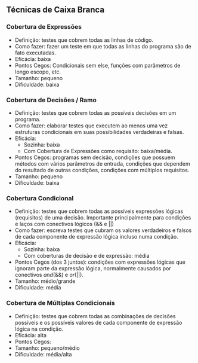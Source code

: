 ## Técnicas de Caixa Branca

### Cobertura de Expressões

- Definição: testes que cobrem todas as linhas de código.
- Como fazer: fazer um teste em que todas as linhas do programa são de fato executadas.
- Eficácia: baixa
- Pontos Cegos: Condicionais sem else, funções com parâmetros de longo escopo, etc.
- Tamanho: pequeno
- Dificuldade: baixa

### Cobertura de Decisões / Ramo

- Definição: testes que cobrem todas as possíveis decisões em um programa.
- Como fazer: elaborar testes que executem ao menos uma vez estruturas condicionais em suas possibilidades verdadeiras e falsas.
- Eficácia:
    - Sozinha: baixa
    - Com Cobertura de Expressões como requisito: baixa/média.
- Pontos Cegos: programas sem decisão, condições que possuem métodos com vários parâmetros de entrada, condições que dependem do resultado de outras condições, condições com múltiplos requisitos.
- Tamanho: pequeno
- Dificuldade: baixa


### Cobertura Condicional

- Definição: testes que cobrem todas as possíveis expressões lógicas (requisitos) de uma decisão. Importante principalmente para condições e laços com conectivos lógicos (&& e ||)
- Como fazer: escreva testes que cubram os valores verdadeiros e falsos de cada componente de expressão lógica incluso numa condição.
- Eficácia:
    - Sozinha: baixa
    - Com coberturas de decisão e de expressão: média
- Pontos Cegos (dos 3 juntos): condições com expressões lógicas que ignoram parte da expressão lógica, normalmente causados por conectivos *and*(&&) e *or*(||).
- Tamanho: médio/grande
- Dificuldade: média

### Cobertura de Múltiplas Condicionais

- Definição: testes que cobrem todas as combinações de decisões possíveis e os possíveis valores de cada componente de expressão lógica na condição.
- Eficácia: alta
- Pontos Cegos: 
- Tamanho: pequeno/médio
- Dificuldade: média/alta